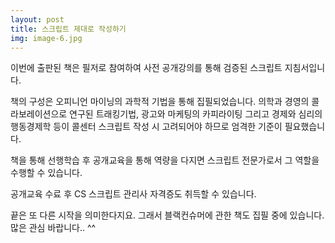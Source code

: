 ```yaml
---
layout: post
title: 스크립트 제대로 작성하기
img: image-6.jpg
---
```



이번에 출판된 책은 필저로 참여하여 
사전 공개강의를 통해 검증된 스크립트 지침서입니다.

책의 구성은 오피니언 마이닝의 과학적 기법을 통해 집필되었습니다. 
의학과 경영의 콜라보레이션으로 연구된 트래킹기법, 광고와 마케팅의 카피라이팅 
그리고 경제와 심리의 행동경제학 등이 콜센터 스크립트 작성 시 고려되어야 하므로 
엄격한 기준이 필요했습니다.

책을 통해 선행학습 후 공개교육을 통해 역량을 다지면 스크립트 전문가로서 
그 역할을 수행할 수 있습니다. 

공개교육 수료 후 CS 스크립트 관리사 자격증도 취득할 수 있습니다.

끝은 또 다른 시작을 의미한다지요.
그래서 블랙컨슈머에 관한 책도 집필 중에 있습니다. 
많은 관심 바랍니다.. ^^
